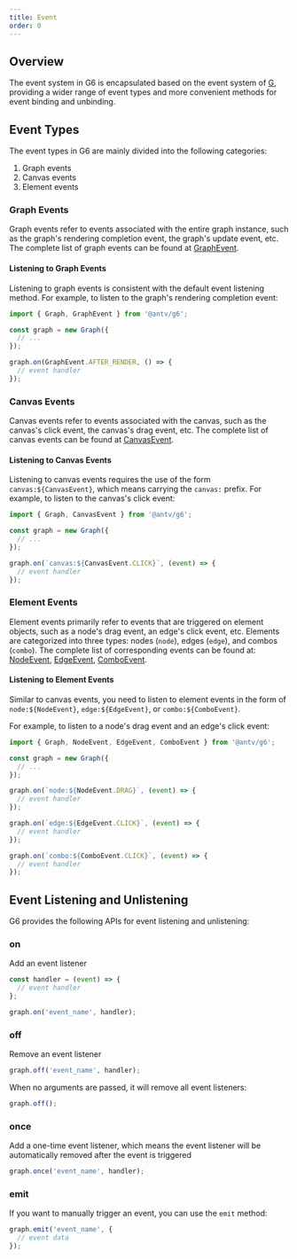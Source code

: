 ```yaml
---
title: Event
order: 0
---
```


## Overview

The event system in G6 is encapsulated based on the event system of [G](https://g.antv.antgroup.com/api/event/intro), providing a wider range of event types and more convenient methods for event binding and unbinding.

## Event Types

The event types in G6 are mainly divided into the following categories:

1. Graph events
2. Canvas events
3. Element events

### Graph Events

Graph events refer to events associated with the entire graph instance, such as the graph's rendering completion event, the graph's update event, etc. The complete list of graph events can be found at [GraphEvent](/api/reference/g6/graphevent).

#### Listening to Graph Events

Listening to graph events is consistent with the default event listening method. For example, to listen to the graph's rendering completion event:

```typescript
import { Graph, GraphEvent } from '@antv/g6';

const graph = new Graph({
  // ...
});

graph.on(GraphEvent.AFTER_RENDER, () => {
  // event handler
});
```

### Canvas Events

Canvas events refer to events associated with the canvas, such as the canvas's click event, the canvas's drag event, etc. The complete list of canvas events can be found at [CanvasEvent](/api/reference/g6/canvasevent).

#### Listening to Canvas Events

Listening to canvas events requires the use of the form `canvas:${CanvasEvent}`, which means carrying the `canvas:` prefix. For example, to listen to the canvas's click event:

```typescript
import { Graph, CanvasEvent } from '@antv/g6';

const graph = new Graph({
  // ...
});

graph.on(`canvas:${CanvasEvent.CLICK}`, (event) => {
  // event handler
});
```

### Element Events

Element events primarily refer to events that are triggered on element objects, such as a node's drag event, an edge's click event, etc. Elements are categorized into three types: nodes (`node`), edges (`edge`), and combos (`combo`). The complete list of corresponding events can be found at: [NodeEvent](/api/reference/g6/nodeevent), [EdgeEvent](/api/reference/g6/edgeevent), [ComboEvent](/api/reference/g6/comboevent).

#### Listening to Element Events

Similar to canvas events, you need to listen to element events in the form of `node:${NodeEvent}`, `edge:${EdgeEvent}`, or `combo:${ComboEvent}`.

For example, to listen to a node's drag event and an edge's click event:

```ts
import { Graph, NodeEvent, EdgeEvent, ComboEvent } from '@antv/g6';

const graph = new Graph({
  // ...
});

graph.on(`node:${NodeEvent.DRAG}`, (event) => {
  // event handler
});

graph.on(`edge:${EdgeEvent.CLICK}`, (event) => {
  // event handler
});

graph.on(`combo:${ComboEvent.CLICK}`, (event) => {
  // event handler
});
```

## Event Listening and Unlistening

G6 provides the following APIs for event listening and unlistening:

### on

Add an event listener

```typescript
const handler = (event) => {
  // event handler
};

graph.on('event_name', handler);
```

### off

Remove an event listener

```typescript
graph.off('event_name', handler);
```

When no arguments are passed, it will remove all event listeners:

```typescript
graph.off();
```

### once

Add a one-time event listener, which means the event listener will be automatically removed after the event is triggered

```typescript
graph.once('event_name', handler);
```

### emit

If you want to manually trigger an event, you can use the `emit` method:

```typescript
graph.emit('event_name', {
  // event data
});
```

